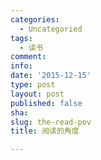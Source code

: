 ```yaml
---
categories:
  - Uncategoried
tags:
  - 读书
comment: 
info: 
date: '2015-12-15'
type: post
layout: post
published: false
sha: 
slug: the-read-pov
title: 阅读的角度

---
```

